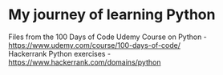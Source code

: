 # My journey of learning Python
Files from the 100 Days of Code Udemy Course on Python - https://www.udemy.com/course/100-days-of-code/ \
Hackerrank Python exercises - https://www.hackerrank.com/domains/python
